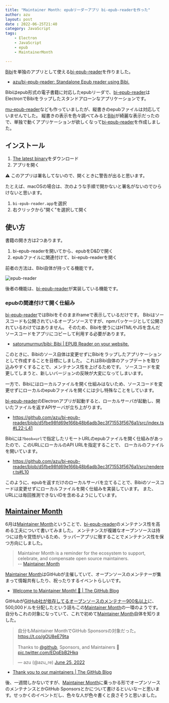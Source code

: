 ```yaml
---
title: "Maintainer Month: epubリーダーアプリ bi-epub-readerを作った"
author: azu
layout: post
date : 2022-06-25T21:40
category: JavaScript
tags:
    - Electron
    - JavaScript
    - epub
    - MaintainerMonth

---
```


[Bibi](https://bibi.epub.link/)を単独のアプリとして使える[bi-epub-reader](https://github.com/azu/bi-epub-reader)を作りました。

- [azu/bi-epub-reader: Standalone Epub reader using Bibi.](https://github.com/azu/bi-epub-reader)

Bibiはepub形式の電子書籍に対応したepubリーダで、[bi-epub-reader](https://github.com/azu/bi-epub-reader)はElectronでBibiをラップしたスタンドアローンなアプリケーションです。

[mu-epub-reader](https://github.com/azu/mu-epub-reader)なども作っていましたが、縦書きのepubファイルは対応していませんでした。
縦書きの表示を色々調べてみると[Bibi](https://bibi.epub.link/)が綺麗な表示だったので、単独で動くアプリケーションが欲しくなって[bi-epub-reader](https://github.com/azu/bi-epub-reader)を作成しました。

## インストール

1. [The latest binary](https://github.com/azu/bi-epub-reader/releases/latest)をダウンロード
2. アプリを開く

⚠️ このアプリは署名してないので、開くときに警告が出ると思います。

たとえば、macOSの場合は、次のような手順で開かないと署名がないのでひらけないと思います。

1. `bi-epub-reader.app`を選択
2. 右クリックから"開く"を選択して開く

## 使い方

書籍の開き方は2つあります。

1. bi-epub-readerを開いてから、epubをD&Dで開く
2. epubファイルに関連付けて、bi-epub-readerを開く

前者の方法は、Bibi自体が持ってる機能です。

![epub-reader](https://efcl.info/wp-content/uploads/2022/06/25-1656162042.png)

後者の機能は、[bi-epub-reader](https://github.com/azu/bi-epub-reader)が実装している機能です。

### epubの関連付けて開く仕組み

[bi-epub-reader](https://github.com/azu/bi-epub-reader)ではBibiをそのままiframeで表示しているだけです。
Bibiはソースコードも公開されているオープンソースですが、npmパッケージとして公開されているわけではありません。
そのため、Bibiを使うにはHTMLやJSを含んだソースコードをアプリにコピーして利用する必要があります。

- [satorumurmur/bibi: Bibi | EPUB Reader on your website.](https://github.com/satorumurmur/bibi)

このときに、Bibiのソース自体は変更せずにBibiをラップしたアプリケーションとして作成することを目標にしました。
これはBibi自体のアップデートを取り込みやすくすることで、メンテナンス性を上げるためです。
ソースコードを変更してしまうと、新しいバージョンの反映が大変になってしまいます。

一方で、Bibiにはローカルファイルを開く仕組みはないため、ソースコードを変更せずにローカルのepubファイルを開くには少し特殊なことをしています。

[bi-epub-reader](https://github.com/azu/bi-epub-reader)のElectronアプリが起動すると、ローカルサーバが起動し、開いたファイルを返すAPIサーバが立ち上がります。

- <https://github.com/azu/bi-epub-reader/blob/d5fbe98fd69e166b48b6adb3ec3f71553f5676a1/src/index.ts#L22-L41>

Bibiには`?book=url`で指定したリモートURLのepubファイルを開く仕組みがあったので、このURLにローカルのAPI URLを指定することで、
ローカルのファイルを開いています。

- <https://github.com/azu/bi-epub-reader/blob/d5fbe98fd69e166b48b6adb3ec3f71553f5676a1/src/renderer.ts#L10>

このように、epubを返すだけのローカルサーバを立てることで、Bibiのソースコードは変更せずにローカルファイルを開く仕組みを実装しています。
また、URLには毎回推測できないIDを含めるようにしています。

## [Maintainer Month](https://maintainermonth.github.com/)

6月は[Maintainer Month](https://maintainermonth.github.com/)ということで、[bi-epub-reader](https://github.com/azu/bi-epub-reader)のメンテナンス性を高める工夫について書いてみました。
メンテナンスが複雑なオープンソースは持つには色々覚悟がいるため、ラッパーアプリに徹することでメンテナンス性を保つ方向にしました。

> Maintainer Month is a reminder for the ecosystem to support, celebrate, and compensate open source maintainers.  
> -- [Maintainer Month](https://maintainermonth.github.com/)

[Maintainer Month](https://maintainermonth.github.com/)はGitHubが主催していて、オープンソースのメンテナーが集まって情報共有したり、祝ったりするイベントらしいです。

- [Welcome to Maintainer Month! 🎉 | The GitHub Blog](https://github.blog/2022-06-01-welcome-to-maintainer-month/)

GitHubが[GitHub社が依存してるオープンソースのメンテナー900名以上](https://github.com/orgs/github/sponsoring)に、500,000ドルを分配したという話もこの[Maintainer Month](https://maintainermonth.github.com/)の一環のようです。
自分もこれの対象になっていて、これで初めて[Maintainer Month](https://maintainermonth.github.com/)自体を知りました。

<blockquote class="twitter-tweet"><p lang="ja" dir="ltr">自分もMaintainer MonthでGitHub Sponsorsの対象だった。<a href="https://t.co/gOU8eE79ta">https://t.co/gOU8eE79ta</a><br><br>Thanks to <a href="https://twitter.com/github?ref_src=twsrc%5Etfw">@github</a>, Sponsors, and Maintainers 🎉 <a href="https://t.co/EDqEbB2Hkq">pic.twitter.com/EDqEbB2Hkq</a></p>&mdash; azu (@azu_re) <a href="https://twitter.com/azu_re/status/1540496237647917057?ref_src=twsrc%5Etfw">June 25, 2022</a></blockquote>

<script async src="https://platform.twitter.com/widgets.js" charset="utf-8"></script> 

- [Thank you to our maintainers | The GitHub Blog](https://github.blog/2022-06-24-thank-you-to-our-maintainers/)

後、一週間しかないですが、[Maintainer Month](https://maintainermonth.github.com/)に乗っかる形でオープンソースのメンテナンスとかGitHub Sponsorsとかについて書けるといいなーと思います。せっかくのイベントだし、色々な人が色々書くと良さそうと思いました。
